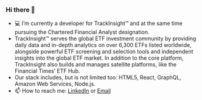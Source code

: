 ### Hi there 👋

- 💻 I’m currently a developer for TrackInsight™ and at the same time pursuing the Chartered Financial Analyst designation.
- TrackInsight™ serves the global ETF investment community by providing daily data and in-depth analytics on over 6,300 ETFs listed worldwide, alongside powerful ETF screening and selection tools and independent insights into the global ETF market. In addition to the core platform, TrackInsight also builds and manages satellite platforms, like the Financial Times’ ETF Hub.
- Our stack includes, but is not limited too: HTML5, React, GraphQL, Amazon Web Services, Node.js.
- 📫 How to reach me: [LinkedIn](https://www.linkedin.com/in/jared-flomen/) or [Email](mailto:jaredflomen@gmail.com?subject=GitHub)
